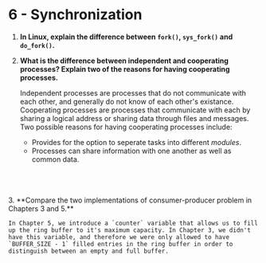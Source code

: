 # 6 - Synchronization

1. **In Linux, explain the difference between `fork()`, `sys_fork()` and `do_fork()`.**

2. **What is the difference between independent and cooperating processes? Explain two of the reasons for having cooperating processes.**

    Independent processes are processes that do not communicate with each other, and generally do not know of each other's existance. Cooperating processes are processes that communicate with each by sharing a logical address or sharing data through files and messages. Two possible reasons for having cooperating processes include:
    * Provides for the option to seperate tasks into different _modules_. 
    * Processes can share information with one another as well as common data.
<br>
<br>
<br>
3. **Compare the two implementations of consumer-producer problem in Chapters 3 and 5.**

    In Chapter 5, we introduce a `counter` variable that allows us to fill up the ring buffer to it's maximum capacity. In Chapter 3, we didn't have this variable, and therefore we were only allowed to have `BUFFER_SIZE - 1` filled entries in the ring buffer in order to distinguish between an empty and full buffer.
<br>
<br>
<br>
